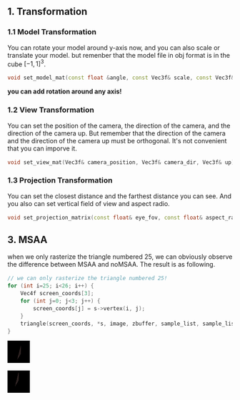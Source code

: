## 1. Transformation

### 1.1 Model Transformation

You can rotate your model around y-axis now, and you can also scale or translate your model. but remenber that the model file in obj format is in the cube $[-1, 1]^{3}$.

```cpp
void set_model_mat(const float &angle, const Vec3f& scale, const Vec3f& translate);
```

**you can add rotation around any axis!**

### 1.2 View Transformation

You can set the position of the camera, the direction of the camera, and the direction of the camera up. But remember that the direction of the camera and the direction of the camera up must be orthogonal. It's not convenient that you can imporve it.

```cpp
void set_view_mat(Vec3f& camera_position, Vec3f& camera_dir, Vec3f& up);
```

### 1.3 Projection Transformation

You can set the closest distance and the farthest distance you can see. And you also can set vertical field of view and aspect radio.

```cpp
void set_projection_matrix(const float& eye_fov, const float& aspect_ratio, const float& zNear, const float& zFar);
```

## 3. MSAA

when we only rasterize the triangle numbered 25, we can obviously observe the difference between MSAA and noMSAA. The result is as following.

```cpp
// we can only rasterize the triangle numbered 25!
for (int i=25; i<26; i++) {
    Vec4f screen_coords[3];
    for (int j=0; j<3; j++) {
        screen_coords[j] = s->vertex(i, j);
    }
    triangle(screen_coords, *s, image, zbuffer, sample_list, sample_list_color, near, far);
}
```

![MSAA](./result/gouraud_output_MSAA.png)

![noMSAA](./result/gouraud_output_noMSAA.png)
